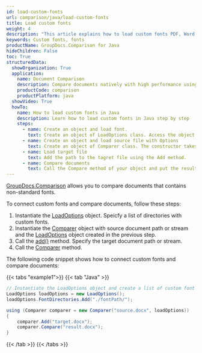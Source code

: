 ```yaml
---
id: load-custom-fonts
url: comparison/java/load-custom-fonts
title: Load custom fonts
weight: 4
description: "This article explains how to load custom fonts PDF, Word, Excel, PowerPoint documents when using GroupDocs.Comparison for Java."
keywords: Custom fonts, fonts
productName: GroupDocs.Comparison for Java
hideChildren: False
toc: True
structuredData:
  showOrganization: True
  application:
    name: Document Comparison
    description: Compare documents natively with high performance using Java language and GroupDocs.Comparison for Java
    productCode: comparison
    productPlatform: java
  showVideo: True
  howTo:
    name: How to load custom fonts in Java
    description: Learn how to load custom fonts in Java step by step
    steps:
      - name: Create an object and load font.
        text: Create an object of LoadOptions class. Access the object field using the Add method with the path to the font file parameter.
      - name: Create an object and load source file with Options
        text: Create an object of Comparer class. The constructor takes the source file path parameter and object of LoadOptions. You may specify absolute or relative file path as per your requirements.
      - name: Load target file
        text: Add the path to the tagret file using the Add method.
      - name: Compare documents
        text: Call the Compare method of your object and put the resulting file path parameter and the options object.
---
```


[GroupDocs.Comparison](https://products.groupdocs.com/comparison/java) allows you to compare documents that contains non-standard fonts.

To connect custom fonts and compare documents, follow these steps:

1. Instantiate the [LoadOptions](https://reference.groupdocs.com/comparison/java/com.groupdocs.comparison.options.load/loadoptions) object. Speicfy a list of directories with custom fonts.
2. Instantiate the [Comparer](https://reference.groupdocs.com/comparison/java/com.groupdocs.comparison/comparer) object with source document path or stream and the [LoadOptions](https://reference.groupdocs.com/comparison/java/com.groupdocs.comparison.options.load/loadoptions) object created in the previous step.
3. Call the [add()](https://reference.groupdocs.com/comparison/java/com.groupdocs.comparison/comparer/#add-java.lang.String-) method. Specify the target document path or stream.
4. Call the [Comparer](https://reference.groupdocs.com/comparison/java/com.groupdocs.comparison/comparer) method.

The following code snippet shows how to connect custom fonts and compare documents:

{{< tabs "example1">}}
{{< tab "Java" >}}
```java
// Instantiate the LoadOptions object and create a list of custom font directories.
LoadOptions loadOptions = new LoadOptions();
loadOptions.FontDirectories.Add("./fontPath/");

using (Comparer comparer = new Comparer("source.docx", loadOptions))
{
    comparer.Add("target.docx");
    comparer.Compare("result.docx");
}
```
{{< /tab >}}
{{< /tabs >}}